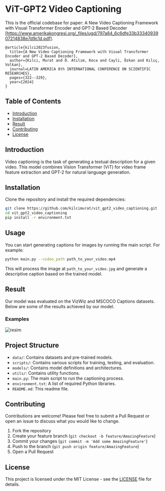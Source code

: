 # ViT-GPT2 Video Captioning

This is the official codebase for paper: A New Video Captioning Framework with Visual Transformer Encoder and GPT-2 Based Decoder [https://www.amerikakongresi.org/_files/ugd/797a84_6c6dfe33b3334093907214838e7d9c1d.pdf].


```
@article{kilci2023fusion,
  title={A New Video Captioning Framework with Visual Transformer Encoder and GPT-2 Based Decoder},
  author={Kılcı, Murat and Ö. Atılım, Koca and Cayli, Özkan and Kılıç, Volkan},
  journal=LATIN AMERICA 8th INTERNATIONAL CONFERENCE ON SCIENTIFIC RESEARCHES},
  pages={322--329},
  year={2024}
}
```
## Table of Contents
- [Introduction](#introduction)
- [Installation](#installation)
- [Result](#result)
- [Contributing](#contributing)
- [License](#license)

## Introduction

Video captioning is the task of generating a textual description for a given video. This model combines Vision Transformer (ViT) for video frame feature extraction and GPT-2 for natural language generation.

## Installation

Clone the repository and install the required dependencies:

```bash
git clone https://github.com/kilcimurat/vit_gpt2_video_captioning.git
cd vit_gpt2_video_captioning
pip install -r environment.txt
 ```

## Usage

You can start generating captions for images by running the main script. For example:

```bash
python main.py --video_path path_to_your_video.mp4
```
This will process the image at `path_to_your_video.jpg` and generate a descriptive caption based on the trained model.

## Result
Our model was evaluated on the VizWiz and MSCOCO Captions datasets. Below are some of the results achieved by our model.

### Examples
![resim](https://github.com/kilcimurat/vit_gpt2_video_captioning/blob/main/result.png)



## Project Structure

- `data/`: Contains datasets and pre-trained models.
- `scripts/`: Contains various scripts for training, testing, and evaluation.
- `models/`: Contains model definitions and architectures.
- `utils/`: Contains utility functions.
- `main.py`: The main script to run the captioning process.
- `environment.txt`: A list of required Python libraries.
- `README.md`: This readme file.


## Contributing

Contributions are welcome! Please feel free to submit a Pull Request or open an issue to discuss what you would like to change.

1. Fork the repository
2. Create your feature branch (`git checkout -b feature/AmazingFeature`)
3. Commit your changes (`git commit -m 'Add some AmazingFeature'`)
4. Push to the branch (`git push origin feature/AmazingFeature`)
5. Open a Pull Request

## License

This project is licensed under the MIT License - see the [LICENSE](LICENSE) file for details.


